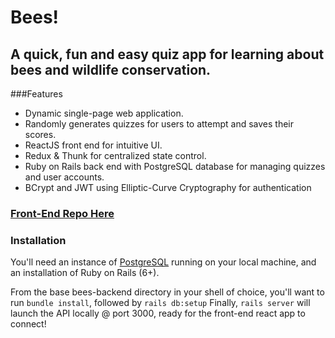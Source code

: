 # Bees!

## A quick, fun and easy quiz app for learning about bees and wildlife conservation.

###Features
* Dynamic single-page web application.
* Randomly generates quizzes for users to attempt and saves their scores.
* ReactJS front end for intuitive UI.
* Redux & Thunk for centralized state control.
* Ruby on Rails back end with PostgreSQL database for managing quizzes and user accounts.
* BCrypt and JWT using Elliptic-Curve Cryptography for authentication

### [Front-End Repo Here](https://github.com/FrankGerold/bees-frontend "Bees Front-End")

### Installation
You'll need an instance of [PostgreSQL](https://www.postgresql.org/download/) running on your local machine,
and an installation of Ruby on Rails (6+).

From the base bees-backend directory in your shell of choice, you'll want to run `bundle install`, followed by `rails db:setup`
Finally, `rails server` will launch the API locally @ port 3000, ready for the front-end react app to connect!
